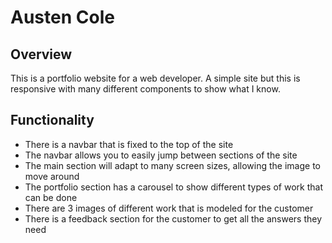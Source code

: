 # Austen Cole

## Overview

This is a portfolio website for a web developer. A simple site but this is responsive with many different components to show what I know.

## Functionality

- There is a navbar that is fixed to the top of the site
- The navbar allows you to easily jump between sections of the site
- The main section will adapt to many screen sizes, allowing the image to move around
- The portfolio section has a carousel to show different types of work that can be done
- There are 3 images of different work that is modeled for the customer
- There is a feedback section for the customer to get all the answers they need
